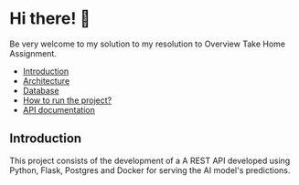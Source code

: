 # Hi there! 👋

Be very welcome to my solution to my resolution to Overview Take Home Assignment.

- [Introduction](#introduction)
- [Architecture](#architecture)
- [Database](#database)
- [How to run the project?](#how-to-run-the-project)
- [API documentation](#api-documentation)

## Introduction

This project consists of the development of a A REST API developed using Python, Flask, Postgres and Docker for serving the AI model's predictions.
